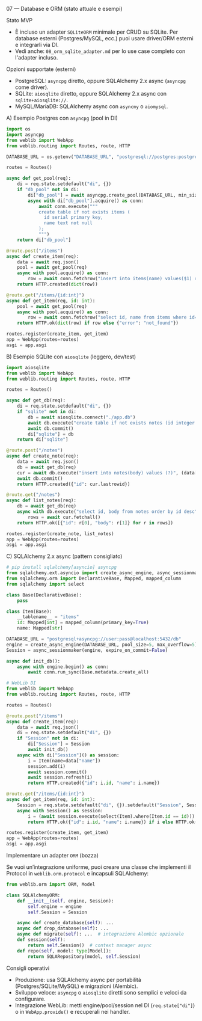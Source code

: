 07 — Database e ORM (stato attuale e esempi)

Stato MVP

- È incluso un adapter `SQLiteORM` minimale per CRUD su SQLite. Per database esterni (Postgres/MySQL, ecc.) puoi usare driver/ORM esterni e integrarli via DI.
- Vedi anche: `08_orm_sqlite_adapter.md` per lo use case completo con l'adapter incluso.

Opzioni supportate (esterni)

- PostgreSQL: `asyncpg` diretto, oppure SQLAlchemy 2.x async (`asyncpg` come driver).
- SQLite: `aiosqlite` diretto, oppure SQLAlchemy 2.x async con `sqlite+aiosqlite://`.
- MySQL/MariaDB: SQLAlchemy async con `asyncmy` o `aiomysql`.

A) Esempio Postgres con `asyncpg` (pool in DI)

```python
import os
import asyncpg
from weblib import WebApp
from weblib.routing import Routes, route, HTTP

DATABASE_URL = os.getenv("DATABASE_URL", "postgresql://postgres:postgres@localhost:5432/postgres")

routes = Routes()

async def get_pool(req):
    di = req.state.setdefault("di", {})
    if "db_pool" not in di:
        di["db_pool"] = await asyncpg.create_pool(DATABASE_URL, min_size=1, max_size=5)
        async with di["db_pool"].acquire() as conn:
            await conn.execute("""
            create table if not exists items (
              id serial primary key,
              name text not null
            );
            """)
    return di["db_pool"]

@route.post("/items")
async def create_item(req):
    data = await req.json()
    pool = await get_pool(req)
    async with pool.acquire() as conn:
        row = await conn.fetchrow("insert into items(name) values($1) returning id, name", data["name"]) 
    return HTTP.created(dict(row))

@route.get("/items/{id:int}")
async def get_item(req, id: int):
    pool = await get_pool(req)
    async with pool.acquire() as conn:
        row = await conn.fetchrow("select id, name from items where id=$1", id)
    return HTTP.ok(dict(row) if row else {"error": "not_found"})

routes.register(create_item, get_item)
app = WebApp(routes=routes)
asgi = app.asgi
```

B) Esempio SQLite con `aiosqlite` (leggero, dev/test)

```python
import aiosqlite
from weblib import WebApp
from weblib.routing import Routes, route, HTTP

routes = Routes()

async def get_db(req):
    di = req.state.setdefault("di", {})
    if "sqlite" not in di:
        db = await aiosqlite.connect("./app.db")
        await db.execute("create table if not exists notes (id integer primary key autoincrement, body text not null)")
        await db.commit()
        di["sqlite"] = db
    return di["sqlite"]

@route.post("/notes")
async def create_note(req):
    data = await req.json()
    db = await get_db(req)
    cur = await db.execute("insert into notes(body) values (?)", (data["body"],))
    await db.commit()
    return HTTP.created({"id": cur.lastrowid})

@route.get("/notes")
async def list_notes(req):
    db = await get_db(req)
    async with db.execute("select id, body from notes order by id desc") as cur:
        rows = await cur.fetchall()
    return HTTP.ok([{"id": r[0], "body": r[1]} for r in rows])

routes.register(create_note, list_notes)
app = WebApp(routes=routes)
asgi = app.asgi
```

C) SQLAlchemy 2.x async (pattern consigliato)

```python
# pip install sqlalchemy[asyncio] asyncpg
from sqlalchemy.ext.asyncio import create_async_engine, async_sessionmaker
from sqlalchemy.orm import DeclarativeBase, Mapped, mapped_column
from sqlalchemy import select

class Base(DeclarativeBase):
    pass

class Item(Base):
    __tablename__ = "items"
    id: Mapped[int] = mapped_column(primary_key=True)
    name: Mapped[str]

DATABASE_URL = "postgresql+asyncpg://user:pass@localhost:5432/db"
engine = create_async_engine(DATABASE_URL, pool_size=5, max_overflow=5)
Session = async_sessionmaker(engine, expire_on_commit=False)

async def init_db():
    async with engine.begin() as conn:
        await conn.run_sync(Base.metadata.create_all)

# WebLib DI
from weblib import WebApp
from weblib.routing import Routes, route, HTTP

routes = Routes()

@route.post("/items")
async def create_item(req):
    data = await req.json()
    di = req.state.setdefault("di", {})
    if "Session" not in di:
        di["Session"] = Session
        await init_db()
    async with di["Session"]() as session:
        i = Item(name=data["name"])
        session.add(i)
        await session.commit()
        await session.refresh(i)
        return HTTP.created({"id": i.id, "name": i.name})

@route.get("/items/{id:int}")
async def get_item(req, id: int):
    Session = req.state.setdefault("di", {}).setdefault("Session", Session)
    async with Session() as session:
        i = (await session.execute(select(Item).where(Item.id == id))).scalar_one_or_none()
        return HTTP.ok({"id": i.id, "name": i.name}) if i else HTTP.ok({"error": "not_found"})

routes.register(create_item, get_item)
app = WebApp(routes=routes)
asgi = app.asgi
```

Implementare un adapter `ORM` (bozza)

Se vuoi un’integrazione uniforme, puoi creare una classe che implementi il Protocol in `weblib.orm.protocol` e incapsuli SQLAlchemy:

```python
from weblib.orm import ORM, Model

class SQLAlchemyORM:
    def __init__(self, engine, Session):
        self.engine = engine
        self.Session = Session

    async def create_database(self): ...
    async def drop_database(self): ...
    async def migrate(self): ...  # integrazione Alembic opzionale
    def session(self):
        return self.Session()  # context manager async
    def repo(self, model: type[Model]):
        return SQLARepository(model, self.Session)
```

Consigli operativi

- Produzione: usa SQLAlchemy async per portabilità (Postgres/SQLite/MySQL) e migrazioni (Alembic).
- Sviluppo veloce: `asyncpg` o `aiosqlite` diretti sono semplici e veloci da configurare.
- Integrazione WebLib: metti engine/pool/session nel DI (`req.state["di"]`) o in `WebApp.provide()` e recuperali nei handler.
